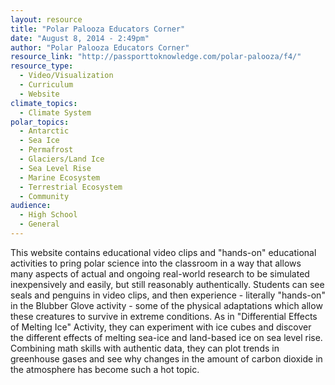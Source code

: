 ```yaml
---
layout: resource
title: "Polar Palooza Educators Corner"
date: "August 8, 2014 - 2:49pm"
author: "Polar Palooza Educators Corner"
resource_link: "http://passporttoknowledge.com/polar-palooza/f4/"
resource_type:
  - Video/Visualization
  - Curriculum
  - Website
climate_topics:
  - Climate System
polar_topics:
  - Antarctic
  - Sea Ice
  - Permafrost
  - Glaciers/Land Ice
  - Sea Level Rise
  - Marine Ecosystem
  - Terrestrial Ecosystem
  - Community
audience:
  - High School
  - General
---
```


This website contains educational video clips and "hands-on" educational activities to pring polar science into the classroom in a way that allows many aspects of actual and ongoing real-world research to be simulated inexpensively and easily, but still reasonably authentically. Students can see seals and penguins in video clips, and then experience - literally "hands-on" in the Blubber Glove activity - some of the physical adaptations which allow these creatures to survive in extreme conditions. As in "Differential Effects of Melting Ice" Activity, they can experiment with ice cubes and discover the different effects of melting sea-ice and land-based ice on sea level rise. Combining math skills with authentic data, they can plot trends in greenhouse gases and see why changes in the amount of carbon dioxide in the atmosphere has become such a hot topic.